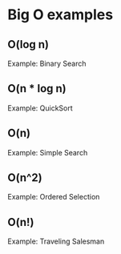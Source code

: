 # Big O examples

## O(log n)

Example: Binary Search

## O(n * log n)

Example: QuickSort

## O(n)

Example: Simple Search

## O(n^2)

Example: Ordered Selection

## O(n!)

Example: Traveling Salesman